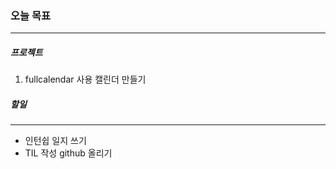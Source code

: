 ### 오늘 목표  
<hr/>  

##### 프로젝트

1. fullcalendar 사용 캘린더 만들기





##### 할일
<hr/>  

- 인턴쉽 일지 쓰기  
- TIL 작성 github 올리기  